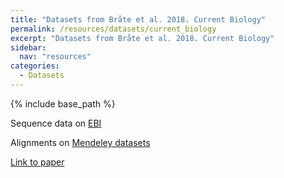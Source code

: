 ```yaml
---
title: "Datasets from Bråte et al. 2018. Current Biology"
permalink: /resources/datasets/current_biology
excerpt: "Datasets from Bråte et al. 2018. Current Biology"
sidebar:
  nav: "resources"
categories:
  - Datasets
---
```


{% include base_path %}

Sequence data on [EBI](https://www.ebi.ac.uk/ebisearch/search.ebi?db=allebi&query=PRJEB21207&submit1=1&requestFrom=ebi_index)

Alignments on [Mendeley datasets](https://data.mendeley.com/datasets/h96s28wcx9/1)  

[Link to paper](https://www.cell.com/current-biology/fulltext/S0960-9822(18)31063-7#%20)